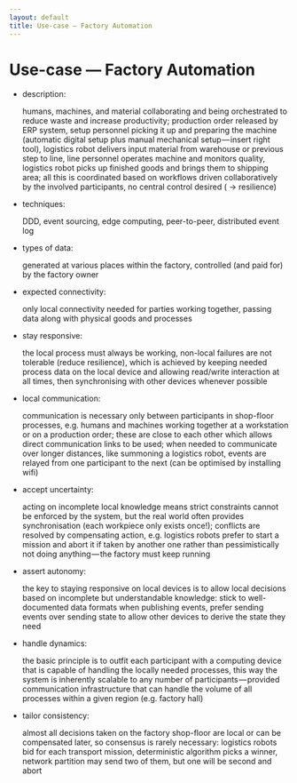 ```yaml
---
layout: default
title: Use-case — Factory Automation
---
```


# Use-case — Factory Automation

- description:

  humans, machines, and material collaborating and being orchestrated to reduce waste and increase productivity; production order released by ERP system, setup personnel picking it up and preparing the machine (automatic digital setup plus manual mechanical setup — insert right tool), logistics robot delivers input material from warehouse or previous step to line, line personnel operates machine and monitors quality, logistics robot picks up finished goods and brings them to shipping area; all this is coordinated based on workflows driven collaboratively by the involved participants, no central control desired ( → resilience)

- techniques:

  DDD, event sourcing, edge computing, peer-to-peer, distributed event log

- types of data:

  generated at various places within the factory, controlled (and paid for) by the factory owner

- expected connectivity:

  only local connectivity needed for parties working together, passing data along with physical goods and processes

- stay responsive:

  the local process must always be working, non-local failures are not tolerable (reduce resilience), which is achieved by keeping needed process data on the local device and allowing read/write interaction at all times, then synchronising with other devices whenever possible

- local communication:

  communication is necessary only between participants in shop-floor processes, e.g. humans and machines working together at a workstation or on a production order;
  these are close to each other which allows direct communication links to be used;
  when needed to communicate over longer distances, like summoning a logistics robot, events are relayed from one participant to the next (can be optimised by installing wifi)

- accept uncertainty:

  acting on incomplete local knowledge means strict constraints cannot be enforced by the system, but the real world often provides synchronisation (each workpiece only exists once!); conflicts are resolved by compensating action, e.g. logistics robots prefer to start a mission and abort it if taken by another one rather than pessimistically not doing anything — the factory must keep running

- assert autonomy:

  the key to staying responsive on local devices is to allow local decisions based on incomplete but understandable knowledge: stick to well-documented data formats when publishing events, prefer sending events over sending state to allow other devices to derive the state they need

- handle dynamics:

  the basic principle is to outfit each participant with a computing device that is capable of handling the locally needed processes, this way the system is inherently scalable to any number of participants — provided communication infrastructure that can handle the volume of all processes within a given region (e.g. factory hall)

- tailor consistency:

  almost all decisions taken on the factory shop-floor are local or can be compensated later, so consensus is rarely necessary: logistics robots bid for each transport mission, deterministic algorithm picks a winner, network partition may send two of them, but one will be second and abort
